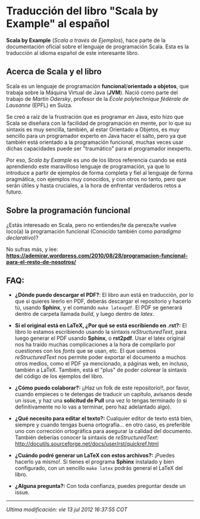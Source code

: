 Traducción del libro "Scala by Example" al español
==================================================

**Scala by Example** (_Scala a través de Ejemplos_), hace parte de la 
documentación oficial sobre el lenguaje de programación Scala. 
Esta es la traducción al idioma español de este interesante libro.


Acerca de Scala y el libro
--------------------------

Scala es un lenguaje de programación **funcional**/**orientado a objetos**, que
trabaja sobre la Máquina Virtual de Java (**JVM**). Nació como parte del trabajo
de _Martin Odersky_, profesor de la _École polytechnique fédérale de Lausanne_ 
(EPFL) en Suiza.

Se creó a raíz de la frustración que es programar en Java, esto hizo que Scala
se diseñara con la facilidad de programación en mente, por lo que su sintaxis 
es muy sencilla, también, al estar Orientado a Objetos, es muy sencillo para un 
programador experto en Java hacer el salto, pero ya que también está orientado
a la programación funcional, muchas veces usar dichas capacidades puede ser 
"traumático" para el programador inexperto.

Por eso, _Scala by Example_ es uno de los libros referencia cuando se está
aprendiendo este maravilloso lenguaje de programación, ya que lo introduce 
a partir de ejemplos de forma completa y fiel al lenguaje de forma pragmática, 
con ejemplos muy conocidos, y con otros no tanto, pero que serán útiles 
y hasta cruciales, a la hora de enfrentar verdaderos retos a futuro.



Sobre la programación funcional
-------------------------------

¿Estás interesado en Scala, pero no entiendes/te da pereza/te vuelve loco(a) 
la programación funcional (Conocido también como _paradigma declarativo_)?

No sufras más, y lee: 
**https://ademirar.wordpress.com/2010/08/28/programacion-funcional-para-el-resto-de-nosotros/**


FAQ:
----

* **¿Dónde puedo descargar el PDF?**: El libro aun está en traducción, por lo 
  que si quieres leerlo en PDF, deberás descargar el repositorio y hacerlo tú, 
  usando **Sphinx**, y el comando ``make latexpdf``. El PDF se generará 
  dentro de carpeta llamada _build_, y luego dentro de _latex_.

* **Si el original está en LaTeX, ¿Por qué se está escribiendo en .rst?:** 
  El libro lo estamos escribiendo usando la sintaxis _reStructuredText_, para 
  luego generar el PDF usando **Sphinx**, o **rst2pdf**.
  Usar el latex original nos ha traído muchas complicaciones a la hora de 
  compilarlo por cuestiones con los _fonts_ que se usan, etc.
  El que usemos _reStructuredText_ nos permite poder exportar el documento a 
  muchos otros medios, como el PDF ya mencionado, a páginas web, en incluso, 
  también a LaTeX.
  También, está el "plus" de poder colorear la sintaxis del código de los
  ejemplos del libro.
   
   
* **¿Cómo puedo colaborar?:** ¡¡Haz un folk de este repositorio!!, por favor,
  cuando empieces o te detengas de traducir un capítulo, avísanos desde un 
  issue, y haz una **solicitud de Pull** una vez lo tengas terminado (o si 
  definitivamente no lo vas a terminar, pero haz adelantado algo).


* **¿Qué necesito para editar el texto?:** Cualquier editor de texto está bien,
  siempre y cuando tengas buena ortografía... en otro caso, es preferible 
  uno con corrección ortográfica para asegurar la calidad del documento.
  También deberías conocer la sintaxis de _reStructuredText_: 
  http://docutils.sourceforge.net/docs/user/rst/quickref.html

* **¿Cuándo podré generar un LaTeX con estos archivos?:** ¡Puedes hacerlo ya 
  mismo!. Si tienes el programa **Sphinx** instalado y bien configurado, 
  con un sencillo ``make latex`` podrás general el LaTeX del libro.

* **¿Alguna pregunta?:** Con toda confianza, puedes preguntar desde un issue.



--------------------------

_Ultima modificación: vie 13 jul 2012 16:37:55 COT_
